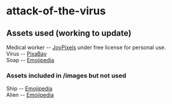 # attack-of-the-virus

## Assets used (working to update)
Medical worker -- [JoyPixels](https://www.joypixels.com/emoji) under free license for personal use.  
Virus -- [PixaBay](https://pixabay.com/vectors/corona-coronavirus-virus-pandemic-4919644/)  
Soap -- [Emojipedia](https://emojipedia.org/emojipedia/)  

### Assets included in /images but not used  
Ship -- [Emojipedia](https://emojipedia.org/emojipedia/)  
Alien -- [Emojipedia](https://emojipedia.org/emojipedia/)  
